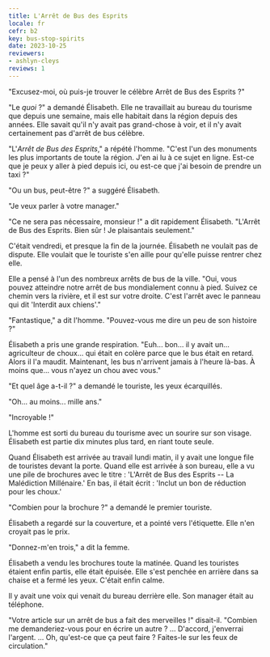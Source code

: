 ```yaml
---
title: L'Arrêt de Bus des Esprits
locale: fr
cefr: b2
key: bus-stop-spirits
date: 2023-10-25
reviewers:
- ashlyn-cleys
reviews: 1
---
```


"Excusez-moi, où puis-je trouver le célèbre Arrêt de Bus des Esprits ?"

"Le *quoi* ?" a demandé Élisabeth. Elle ne travaillait au bureau du tourisme que depuis une semaine, mais elle habitait dans la région depuis des années. Elle savait qu'il n'y avait pas grand-chose à voir, et il n'y avait certainement pas d'arrêt de bus célèbre.

"L'*Arrêt de Bus des Esprits*," a répété l'homme. "C'est l'un des monuments les plus importants de toute la région. J'en ai lu à ce sujet en ligne. Est-ce que je peux y aller à pied depuis ici, ou est-ce que j'ai besoin de prendre un taxi ?"

"Ou un bus, peut-être ?" a suggéré Élisabeth.

"Je veux parler à votre manager."

"Ce ne sera pas nécessaire, monsieur !" a dit rapidement Élisabeth. "L'Arrêt de Bus des Esprits. Bien sûr ! Je plaisantais seulement."

C'était vendredi, et presque la fin de la journée. Élisabeth ne voulait pas de dispute. Elle voulait que le touriste s'en aille pour qu'elle puisse rentrer chez elle.

Elle a pensé à l'un des nombreux arrêts de bus de la ville. "Oui, vous pouvez atteindre notre arrêt de bus mondialement connu à pied. Suivez ce chemin vers la rivière, et il est sur votre droite. C'est l'arrêt avec le panneau qui dit 'Interdit aux chiens'."

"Fantastique," a dit l'homme. "Pouvez-vous me dire un peu de son histoire ?"

Élisabeth a pris une grande respiration. "Euh... bon... il y avait un... agriculteur de choux... qui était en colère parce que le bus était en retard. Alors il l'a maudit. Maintenant, les bus n'arrivent jamais à l'heure là-bas. À moins que... vous n'ayez un chou avec vous."

"Et quel âge a-t-il ?" a demandé le touriste, les yeux écarquillés.

"Oh... au moins... mille ans."

"Incroyable !"

L'homme est sorti du bureau du tourisme avec un sourire sur son visage. Élisabeth est partie dix minutes plus tard, en riant toute seule.

Quand Élisabeth est arrivée au travail lundi matin, il y avait une longue file de touristes devant la porte. Quand elle est arrivée à son bureau, elle a vu une pile de brochures avec le titre : 'L'Arrêt de Bus des Esprits -- La Malédiction Millénaire.' En bas, il était écrit : 'Inclut un bon de réduction pour les choux.'

"Combien pour la brochure ?" a demandé le premier touriste.

Élisabeth a regardé sur la couverture, et a pointé vers l'étiquette. Elle n'en croyait pas le prix.

"Donnez-m'en trois," a dit la femme.

Élisabeth a vendu les brochures toute la matinée. Quand les touristes étaient enfin partis, elle était épuisée. Elle s'est penchée en arrière dans sa chaise et a fermé les yeux. C'était enfin calme.

Il y avait une voix qui venait du bureau derrière elle. Son manager était au téléphone.

"Votre article sur un arrêt de bus a fait des merveilles !" disait-il. "Combien me demanderiez-vous pour en écrire un autre ? ... D'accord, j'enverrai l'argent. ... Oh, qu'est-ce que ça peut faire ? Faites-le sur les feux de circulation."